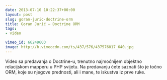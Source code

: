 ```yaml
---
date: 2013-07-10 10:22:37+00:00
layout: post
slug: goran-juric-doctrine-orm
title: Goran Jurić – Doctrine ORM
tags:
- video

vimeo_id: 66249603
image: http://b.vimeocdn.com/ts/437/576/437576017_640.jpg
---
```


Video sa predavanja o Doctrine-u, trenutno najmoćnijem objektno relacijskom mapperu u PHP svijetu. Na predavanju ćete saznati što je točno ORM, koje su njegove prednosti, ali i mane, te iskustva iz prve ruke.
